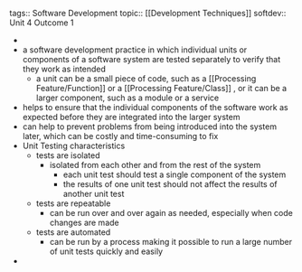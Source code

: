 tags:: Software Development
topic:: [[Development Techniques]]
softdev:: Unit 4 Outcome 1

-
- a software development practice in which individual units or components of a software system are tested separately to verify that they work as intended
	- a unit can be a small piece of code, such as a [[Processing Feature/Function]] or a [[Processing Feature/Class]] , or it can be a larger component, such as a module or a service
- helps to ensure that the individual components of the software work as expected before they are integrated into the larger system
- can help to prevent problems from being introduced into the system later, which can be costly and time-consuming to fix
- Unit Testing characteristics
	- tests are isolated
		- isolated from each other and from the rest of the system
			- each unit test should test a single component of the system
			- the results of one unit test should not affect the results of another unit test
	- tests are repeatable
		- can be run over and over again as needed, especially when code changes are made
	- tests are automated
		- can be run by a process making it possible to run a large number of unit tests quickly and easily
-